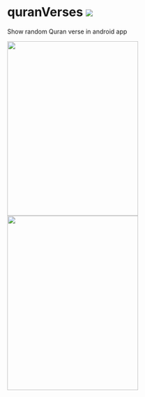 # quranVerses [![](https://jitpack.io/v/mosamabinomar/quranVerses.svg)](https://jitpack.io/#mosamabinomar/quranVerses)
Show random Quran verse in android app
<div>
  <img src="https://raw.githubusercontent.com/mosamabinomar/quranVerses/master/screens/english.png" width="300" height="400"/>
  <img src="https://raw.githubusercontent.com/mosamabinomar/quranVerses/master/screens/arabic.png" width="300" height="400"/>  
</div>
